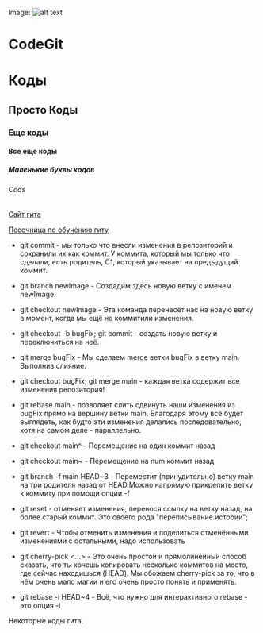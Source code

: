   
  Image: 
![alt text](https://avatars.mds.yandex.net/get-zen_doc/1101877/pub_5c1008a546ef5c00aaa82375_5c1008b446ef5c00aaa82377/orig "Code")

# CodeGit
# Коды
## Просто Коды
### Еще коды
#### Все еще коды
##### Маленькие буквы кодов
###### Cods
[Сайт гита](https://github.com)

[Песочница по обучению гиту](https://learngitbranching.js.org/?locale=ru_RU "learngitbranching")

+ git commit - мы только что внесли изменения в репозиторий и сохранили их как коммит. У коммита, который мы только что сделали, есть родитель, С1, который указывает на предыдущий коммит.
+ git branch newImage - Создадим здесь новую ветку с именем newImage.

+ git checkout newImage - Эта команда перенесёт нас на новую ветку в момент, когда мы ещё не коммитили изменения.

+ git checkout -b bugFix; git commit - создать новую ветку и переключиться на неё.

+ git merge bugFix - Мы сделаем merge ветки bugFix в ветку main. Выполнив слияние.
+ git checkout bugFix; git merge main - каждая ветка содержит все изменения репозитория!

+ git rebase main - позволяет слить сдвинуть наши изменения из bugFix прямо на вершину ветки main. Благодаря этому всё будет выглядеть, как будто эти изменения делались последовательно, хотя на самом деле - параллельно.

+ git checkout main^ - Перемещение на один коммит назад
+ git checkout main~<num> - Перемещение на num коммит назад
+ git branch -f main HEAD~3 - Переместит (принудительно) ветку main на три родителя назад от HEAD.Можно напрямую прикрепить ветку к коммиту при помощи опции -f   
+ git reset - отменяет изменения, перенося ссылку на ветку назад, на более старый коммит. Это своего рода "переписывание истории"; 

+ git revert - Чтобы отменить изменения и поделиться отменёнными изменениями с остальными, надо использовать 
+ git cherry-pick <Commit1> <Commit2> <...> - Это очень простой и прямолинейный способ сказать, что ты хочешь копировать несколько коммитов на место, где сейчас находишься (HEAD). Мы обожаем cherry-pick за то, что в нём очень мало магии и его очень просто понять и применять.

+ git rebase -i HEAD~4 - Всё, что нужно для интерактивного rebase - это опция -i


Некоторые коды гита.
